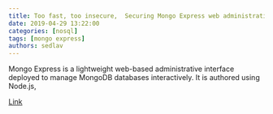 ```yaml
---
title: Too fast, too insecure,  Securing Mongo Express web administrative interfaces
date: 2019-04-29 13:22:00
categories: [nosql]
tags: [mongo express]
authors: sedlav
---
```


Mongo Express is a lightweight web-based administrative interface deployed to manage MongoDB databases interactively. It is authored using Node.js,

[Link](https://www.helpnetsecurity.com/2019/04/26/securing-mongo-express-web-administrative-interfaces/)
